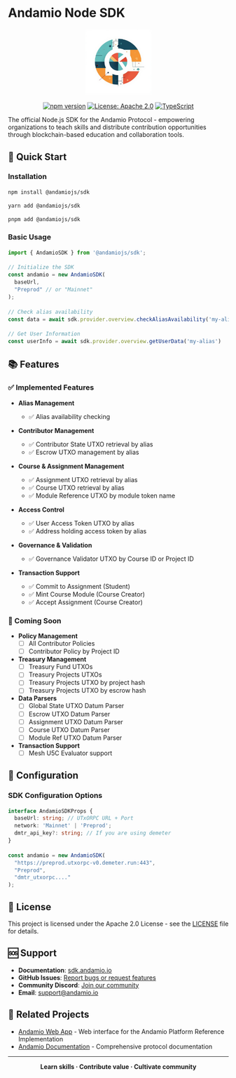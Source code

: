 # Andamio Node SDK

<div align="center">
  <img src="docs/public/images/general/sdk.jpeg" alt="Andamio SDK" style="width: 30%; height: auto;">

  [![npm version](https://badge.fury.io/js/@andamiojs%2Fsdk.svg)](https://badge.fury.io/js/@andamiojs%2Fsdk)
  [![License: Apache 2.0](https://img.shields.io/badge/License-Apache_2.0-blue.svg)](https://opensource.org/licenses/Apache-2.0)
  [![TypeScript](https://img.shields.io/badge/%3C%2F%3E-TypeScript-%230074c1.svg)](http://www.typescriptlang.org/)
</div>

The official Node.js SDK for the Andamio Protocol - empowering organizations to teach skills and distribute contribution opportunities through blockchain-based education and collaboration tools.

## 🚀 Quick Start

### Installation

```bash
npm install @andamiojs/sdk
```

```bash
yarn add @andamiojs/sdk
```

```bash
pnpm add @andamiojs/sdk
```

### Basic Usage

```typescript
import { AndamioSDK } from '@andamiojs/sdk';

// Initialize the SDK
const andamio = new AndamioSDK(
  baseUrl,
  "Preprod" // or "Mainnet"
);

// Check alias availability
const data = await sdk.provider.overview.checkAliasAvailability('my-alias')

// Get User Information
const userInfo = await sdk.provider.overview.getUserData('my-alias')


```

## 📚 Features

### ✅ Implemented Features

- **Alias Management**
  - ✅ Alias availability checking
  
- **Contributor Management**
  - ✅ Contributor State UTXO retrieval by alias
  - ✅ Escrow UTXO management by alias
  
- **Course & Assignment Management**
  - ✅ Assignment UTXO retrieval by alias
  - ✅ Course UTXO retrieval by alias
  - ✅ Module Reference UTXO by module token name
  
- **Access Control**
  - ✅ User Access Token UTXO by alias
  - ✅ Address holding access token by alias
  
- **Governance & Validation**
  - ✅ Governance Validator UTXO by Course ID or Project ID

- **Transaction Support**
  - ✅ Commit to Assignment (Student)
  - ✅ Mint Course Module (Course Creator)
  - ✅ Accept Assignment (Course Creator)

### 🚧 Coming Soon

- **Policy Management**
  - [ ] All Contributor Policies
  - [ ] Contributor Policy by Project ID
  
- **Treasury Management**
  - [ ] Treasury Fund UTXOs
  - [ ] Treasury Projects UTXOs
  - [ ] Treasury Projects UTXO by project hash
  - [ ] Treasury Projects UTXO by escrow hash
  
- **Data Parsers**
  - [ ] Global State UTXO Datum Parser
  - [ ] Escrow UTXO Datum Parser
  - [ ] Assignment UTXO Datum Parser
  - [ ] Course UTXO Datum Parser
  - [ ] Module Ref UTXO Datum Parser
  
- **Transaction Support**
  - [ ] Mesh U5C Evaluator support

## 🔧 Configuration

### SDK Configuration Options

```typescript
interface AndamioSDKProps {
  baseUrl: string; // UTxORPC URL + Port
  network: 'Mainnet' | 'Preprod';
  dmtr_api_key?: string; // If you are using demeter
}

const andamio = new AndamioSDK(
  "https://preprod.utxorpc-v0.demeter.run:443",
  "Preprod",
  "dmtr_utxorpc...."
);
```


## 📝 License

This project is licensed under the Apache 2.0 License - see the [LICENSE](LICENSE) file for details.

## 🆘 Support

- **Documentation**: [sdk.andamio.io](https://sdk.andamio.io)
- **GitHub Issues**: [Report bugs or request features](https://github.com/Andamio-Platform/node-sdk/issues)
- **Community Discord**: [Join our community](https://discord.gg/tR6M3XGn)
- **Email**: support@andamio.io

## 🔗 Related Projects

- [Andamio Web App](https://www.andamio.io) - Web interface for the Andamio Platform Reference Implementation
- [Andamio Documentation](https://docs.andamio.io) - Comprehensive protocol documentation



---

<div align="center">
  <strong>Learn skills · Contribute value · Cultivate community</strong>
</div>